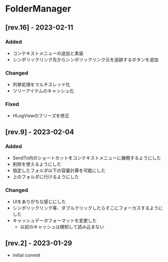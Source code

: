 # FolderManager

## [rev.16] - 2023-02-11

### Added
- コンテキストメニューの追加と実装
- シンボリックリンク先からシンボリックリンク元を追跡するボタンを追加

### Changed
- 列挙処理をマルチスレッド化
- ツリーアイテムのキャッシュ化

### Fixed
- HLogViewのフリーズを修正

## [rev.9] - 2023-02-04

### Added
- SendTo内のショートカットをコンテキストメニューに展開するようにした
- 削除を使えるようにした
- 指定したフォルダ以下の容量計算を可能にした
- 上のフォルダに行けるようにした

### Changed
- UIをありがちな感じにした
- シンボリックリンク等、ダブルクリックしたらそこにフォーカスするようにした
- キャッシュデータフォーマットを変更した
  - 以前のキャッシュは検知して読み込まない

## [rev.2] - 2023-01-29

- initial commit
